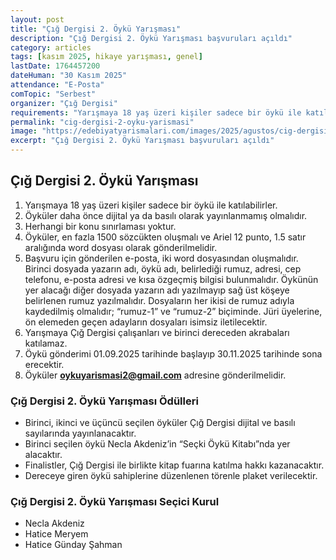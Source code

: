```yaml
---
layout: post
title: "Çığ Dergisi 2. Öykü Yarışması"
description: "Çığ Dergisi 2. Öykü Yarışması başvuruları açıldı"
category: articles
tags: [kasım 2025, hikaye yarışması, genel]
lastDate: 1764457200
dateHuman: "30 Kasım 2025"
attendance: "E-Posta"
comTopic: "Serbest"
organizer: "Çığ Dergisi"
requirements: "Yarışmaya 18 yaş üzeri kişiler sadece bir öykü ile katılabilirler"
permalink: "cig-dergisi-2-oyku-yarismasi"
image: "https://edebiyatyarismalari.com/images/2025/agustos/cig-dergisi-2-oyku-yarismasi.jpg"
excerpt: "Çığ Dergisi 2. Öykü Yarışması başvuruları açıldı"
---
```


## Çığ Dergisi 2. Öykü Yarışması

1. Yarışmaya 18 yaş üzeri kişiler sadece bir öykü ile katılabilirler. 
2. Öyküler daha önce dijital ya da basılı olarak yayınlanmamış olmalıdır.
3. Herhangi bir konu sınırlaması yoktur.
4. Öyküler, en fazla 1500 sözcükten oluşmalı ve Ariel 12 punto, 1.5 satır aralığında word dosyası olarak gönderilmelidir.
5. Başvuru için gönderilen e-posta, iki word dosyasından oluşmalıdır. Birinci dosyada yazarın adı, öykü adı, belirlediği rumuz, adresi, cep telefonu, e-posta adresi ve kısa özgeçmiş bilgisi bulunmalıdır. Öykünün yer alacağı diğer dosyada yazarın adı yazılmayıp sağ üst köşeye belirlenen rumuz yazılmalıdır. Dosyaların her ikisi de rumuz adıyla kaydedilmiş olmalıdır; “rumuz-1” ve “rumuz-2” biçiminde. Jüri üyelerine, ön elemeden geçen adayların dosyaları isimsiz iletilecektir.
6. Yarışmaya Çığ Dergisi çalışanları ve birinci dereceden akrabaları katılamaz. 
7. Öykü gönderimi 01.09.2025 tarihinde başlayıp 30.11.2025 tarihinde sona erecektir.
8. Öyküler **oykuyarismasi2@gmail.com** adresine gönderilmelidir.

### Çığ Dergisi 2. Öykü Yarışması Ödülleri

- Birinci, ikinci ve üçüncü seçilen öyküler Çığ Dergisi dijital ve basılı sayılarında yayınlanacaktır.
- Birinci seçilen öykü Necla Akdeniz’in “Seçki Öykü Kitabı”nda yer alacaktır.
- Finalistler, Çığ Dergisi ile birlikte kitap fuarına katılma hakkı kazanacaktır.
- Dereceye giren öykü sahiplerine  düzenlenen törenle plaket verilecektir.

### Çığ Dergisi 2. Öykü Yarışması Seçici Kurul

- Necla Akdeniz
- Hatice Meryem
- Hatice Günday Şahman
